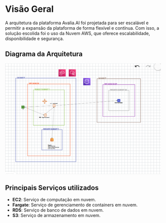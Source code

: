 # Visão Geral

A arquitetura da plataforma Avalia.AI foi projetada para ser escalável e permitir a expansão da plataforma de forma flexível e contínua. Com isso, a solução escolida foi o uso da Nuvem AWS, que oferece escalabilidade, disponibilidade e segurança.


## Diagrama da Arquitetura
![Diagrama da Arquitetura](../img/diagrama-geral.png)

## Principais Serviços utilizados

- **EC2**: Serviço de computação em nuvem.
- **Fargate**: Serviço de gerenciamento de containers em nuvem.
- **RDS**: Serviço de banco de dados em nuvem.
- **S3**: Serviço de armazenamento em nuvem.